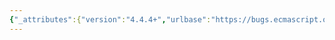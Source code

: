 ```yaml
---
{"_attributes":{"version":"4.4.4+","urlbase":"https://bugs.ecmascript.org/","maintainer":"dherman@mozilla.com"},"bug":{"bug_id":2192,"creation_ts":"2013-11-04 08:31:00 -0800","short_desc":"14.2  Arrow Function Definitions: extraneous \"]\"","delta_ts":"2013-11-08 13:09:35 -0800","product":"Draft for 6th Edition","component":"editorial issue","version":"Rev 20: October 28, 2013 Draft","rep_platform":"All","op_sys":"All","bug_status":"RESOLVED","resolution":"FIXED","priority":"Normal","bug_severity":"normal","everconfirmed":true,"reporter":{"uid":"andrebargull","name":"André Bargull"},"assigned_to":{"uid":"allen","name":"Allen Wirfs-Brock"},"long_desc":[{"commentid":6439,"comment_count":0,"who":{"uid":"andrebargull","name":"André Bargull"},"bug_when":"2013-11-04 08:31:33 -0800","thetext":"14.2  Arrow Function Definitions, production rule for \"ArrowParameters\":\n\nRemove \"]\"."},{"commentid":6446,"comment_count":1,"who":{"uid":"allen","name":"Allen Wirfs-Brock"},"bug_when":"2013-11-04 08:57:00 -0800","thetext":"fixed in rev21 editor's draft"},{"commentid":6596,"comment_count":2,"who":{"uid":"allen","name":"Allen Wirfs-Brock"},"bug_when":"2013-11-08 13:09:35 -0800","thetext":"fixed in rev21 draft"}]}}
---
```

